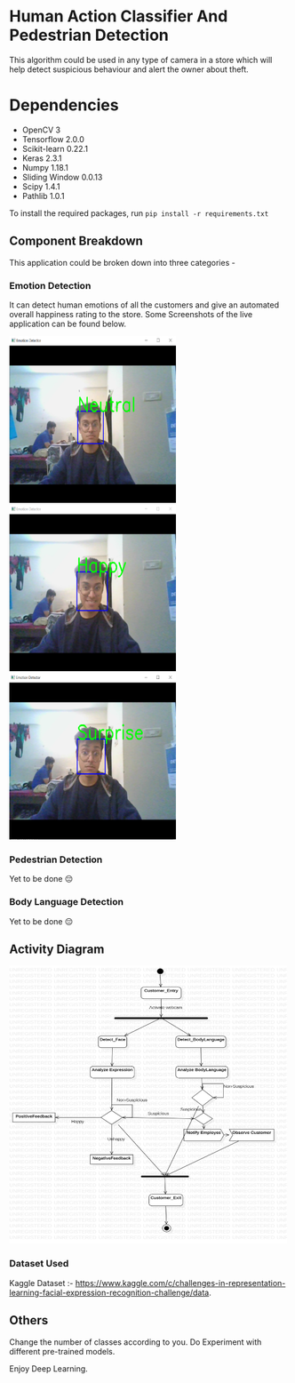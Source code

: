 # Human Action Classifier And Pedestrian Detection

This algorithm could be used in any type of camera in a store which will help detect suspicious behaviour and alert the owner about theft.

# Dependencies

* OpenCV 3
* Tensorflow 2.0.0
* Scikit-learn 0.22.1
* Keras 2.3.1
* Numpy 1.18.1
* Sliding Window 0.0.13
* Scipy 1.4.1
* Pathlib 1.0.1

To install the required packages, run `pip install -r requirements.txt`

## Component Breakdown

This application could be broken down into three categories -

### Emotion Detection

It can detect human emotions of all the customers and give an automated overall happiness rating to the store. Some Screenshots of the live application can be found below.

<img src="./Screenshots/Neutral.PNG" height="300px" width="300px" /> <img src="./Screenshots/Happy.PNG" height="300px" width="300px" /> <img src="./Screenshots/Surprise.PNG" height="300px" width="300px" />

### Pedestrian Detection

Yet to be done 😔

### Body Language Detection

Yet to be done 😔

## Activity Diagram

<img src="./ActivityDiagram1.png" height="500px" width="500px" />

### Dataset Used

Kaggle Dataset :- https://www.kaggle.com/c/challenges-in-representation-learning-facial-expression-recognition-challenge/data.

## Others

Change the number of classes according to you.
Do Experiment with different pre-trained models.

Enjoy Deep Learning.
